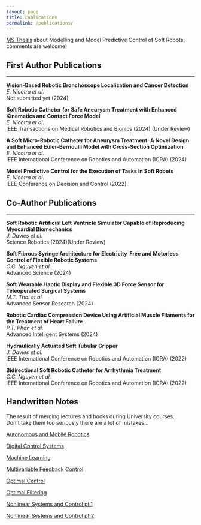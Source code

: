 ```yaml
---
layout: page
title: Publications
permalink: /publications/
---
```

<!-- Google tag (gtag.js) -->
<script async src="https://www.googletagmanager.com/gtag/js?id=G-PQFC01D0LX"></script>
<script>
  window.dataLayer = window.dataLayer || [];
  function gtag(){dataLayer.push(arguments);}
  gtag('js', new Date());

  gtag('config', 'G-PQFC01D0LX');
</script>

[MS Thesis](https://drive.google.com/file/d/1wzDfhW_K8pfrNxatST2SaEYtEBRyG7u8/view?usp=share_link) about Modelling and Model Predictive Control of Soft Robots, comments are welcome!

## First Author Publications
___
**Vision-Based Robotic Bronchoscope Localization and Cancer Detection**<br/>
*E. Nicotra et al.*<br/>
Not submitted yet (2024)

**Soft Robotic Catheter for Safe Aneurysm Treatment with Enhanced Kinematics and Contact Force Model**<br/>
*E. Nicotra et al.* <br/>
IEEE Transactions on Medical Robotics and Bionics (2024) (Under Review)

**A Soft Micro-Robotic Catheter for Aneurysm Treatment: A Novel Design and Enhanced Euler-Bernoulli Model with Cross-Section Optimization**<br/>
*E. Nicotra et al.* <br/>
IEEE International Conference on Robotics and Automation (ICRA) (2024)

**Model Predictive Control for the Execution of Tasks in Soft Robots**<br/>
*E. Nicotra et al.* <br/>
IEEE Conference on Decision and Control (2022).

## Co-Author Publications
___
**Soft Robotic Artificial Left Ventricle Simulator Capable of Reproducing Myocardial Biomechanics**<br/>
*J. Davies et al.*<br/>
Science Robotics (2024)(Under Review)

**Soft Fibrous Syringe Architecture for Electricity-Free and Motorless Control of Flexible Robotic Systems**<br/>
*C.C. Nguyen et al.*<br/>
Advanced Science (2024)

**Soft Wearable Haptic Display and Flexible 3D Force Sensor for Teleoperated Surgical Systems**<br/>
*M.T. Thai et al.*<br/>
Advanced Sensor Research (2024)

**Robotic Cardiac Compression Device Using Artificial Muscle Filaments for the Treatment of Heart Failure**<br/>
*P.T. Phan et al.*<br/>
Advanced Intelligent Systems (2024)

**Hydraulically Actuated Soft Tubular Gripper**  <br/>
*J. Davies et al.*    <br/>
IEEE International Conference on Robotics and Automation (ICRA) (2022)

**Bidirectional Soft Robotic Catheter for Arrhythmia Treatment**  <br/>
*C.C. Nguyen et al.* <br/>
IEEE International Conference on Robotics and Automation (ICRA) (2022)




<!--
**A Cooperative Driving NLMPC for Real Time Collision Avoidance**      
*U. Rosolia, F. Braghin, E. Sabbioni, A.G. Alleyne, and S. De Bruyne*      
American Society of Mechanical Engineers (ASME) 2015 International Design Engineering Technical Conferences and Computers and Information in Engineering Conference, 2015
\* indicates equal contribution.
-->




## Handwritten Notes
The result of merging lectures and books during University courses. <br/>
Don't take them too seriously there are a lot of mistakes...

[Autonomous and Mobile Robotics](https://drive.google.com/file/d/17qwh2VDUODDKxM6EjkCdbQRFlMlvpFBP/view?usp=sharing)

[Digital Control Systems](https://drive.google.com/file/d/1GpQONZDdT82_uWUjdR8oz9yCbGSkSszh/view?usp=sharing)

[Machine Learning](https://drive.google.com/file/d/1zNH9AWB0qaZCberJiv6VCj83kGUtMaDu/view?usp=sharing)

[Multivariable Feedback Control](https://drive.google.com/file/d/1An0M_cC_tvQCVCPxzhSSTdu1S19QINQ0/view?usp=sharing)

[Optimal Control](https://drive.google.com/file/d/1cEd83bJlaja3IT5VLlkD9ISX6HgJ6jZ-/view?usp=sharing)

[Optimal Filtering](https://drive.google.com/file/d/1zqPR9cejaO7NE49YUVkiOiOCK7cJ4WOo/view?usp=sharing)

[Nonlinear Systems and Control pt.1](https://drive.google.com/file/d/1c4Io4Wxw7-lPpgRnyhdqN-FgKZ6MvVvV/view?usp=sharing)

[Nonlinear Systems and Control pt.2](https://drive.google.com/file/d/12gwOeIkUW2LhIJzwzYgzMhoq6exdIfIn/view?usp=sharing)


